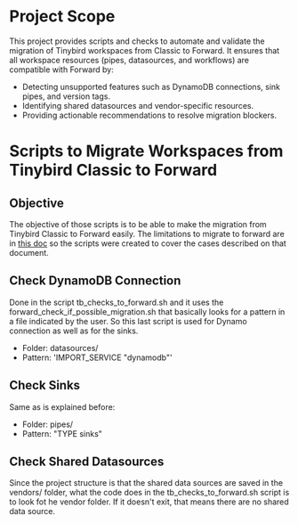 # Project Scope
This project provides scripts and checks to automate and validate the migration of Tinybird workspaces from Classic to Forward. It ensures that all workspace resources (pipes, datasources, and workflows) are compatible with Forward by:
- Detecting unsupported features such as DynamoDB connections, sink pipes, and version tags.
- Identifying shared datasources and vendor-specific resources.
- Providing actionable recommendations to resolve migration blockers.

# Scripts to Migrate Workspaces from Tinybird Classic to Forward

## Objective
The objective of those scripts is to be able to make the migration from Tinybird Classic to Forward easily. The limitations to migrate to forward are in [this doc](https://www.tinybird.co/docs/forward/get-started/migrate#considerations-before-migrating) so the scripts were created to cover the cases described on that document.

## Check DynamoDB Connection
Done in the script tb_checks_to_forward.sh and it uses the forward_check_if_possible_migration.sh that basically looks for a pattern in a file indicated by the user. So this last script is used for Dynamo connection as well as for the sinks.

- Folder: datasources/
- Pattern: 'IMPORT_SERVICE "dynamodb"'

## Check Sinks
Same as is explained before:

- Folder: pipes/
- Pattern: "TYPE sinks"

## Check Shared Datasources

Since the project structure is that the shared data sources are saved in the vendors/ folder, what the code does in the tb_checks_to_forward.sh script is to look fot he vendor folder. If it doesn't exit, that means there are no shared data source.